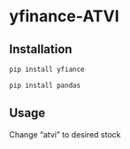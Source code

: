 # yfinance-ATVI

## Installation

```bash
pip install yfiance
```
```bash
pip install pandas
```

## Usage

Change “atvi” to desired stock
